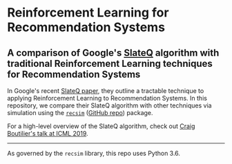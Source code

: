 # Reinforcement Learning for Recommendation Systems
## A comparison of Google's [SlateQ](https://research.google/pubs/pub48200/) algorithm with traditional Reinforcement Learning techniques for Recommendation Systems

In Google's recent [SlateQ paper](https://storage.googleapis.com/pub-tools-public-publication-data/pdf/9f91de1fa0ac351ecb12e4062a37afb896aa1463.pdf), they outline a tractable technique to applying Reinforcement Learning to Recommendation Systems. In this repository, we compare their SlateQ algorithm with other techniques via simulation using the [`recsim`](https://ai.googleblog.com/2019/11/recsim-configurable-simulation-platform.html) ([GitHub repo](https://github.com/google-research/recsim)) package.

For a high-level overview of the SlateQ algorithm, check out [Craig Boutilier's talk at ICML 2019](https://slideslive.com/38917655/reinforcement-learning-in-recommender-systems-some-challenges). 

---

As governed by the `recsim` library, this repo uses Python 3.6.
